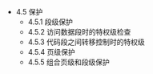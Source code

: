 - 4.5 保护
    - 4.5.1 段级保护
    - 4.5.2 访问数据段时的特权级检查
    - 4.5.3 代码段之间转移控制时的特权级
    - 4.5.4 页级保护
    - 4.5.5 组合页级和段级保护


